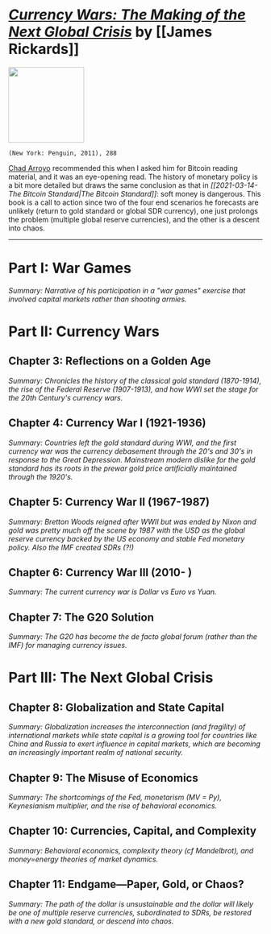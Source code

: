 
# [*Currency Wars: The Making of the Next Global Crisis*](https://www.amazon.com/Currency-Wars-Making-Global-Crisis/dp/1591845564) by [[James Rickards]]

<img src="https://images-na.ssl-images-amazon.com/images/I/51JSyLEs4YL._SX324_BO1,204,203,200_.jpg" width=150>

`(New York: Penguin, 2011), 288`

[Chad Arroyo](https://www.linkedin.com/in/chadarroyo/) recommended this when I asked him for Bitcoin reading material, and it was an eye-opening read. The history of monetary policy is a bit more detailed but draws the same conclusion as that in *[[2021-03-14-The Bitcoin Standard|The Bitcoin Standard]]*: soft money is dangerous. This book is a call to action since two of the four end scenarios he forecasts are unlikely (return to gold standard or global SDR currency), one just prolongs the problem (multiple global reserve currencies), and the other is a descent into chaos.

---

# Part I: War Games

*Summary: Narrative of his participation in a "war games" exercise that involved capital markets rather than shooting armies.*


# Part II: Currency Wars

## Chapter 3: Reflections on a Golden Age
*Summary: Chronicles the history of the classical gold standard (1870-1914), the rise of the Federal Reserve (1907-1913), and how WWI set the stage for the 20th Century's currency wars.*


## Chapter 4: Currency War I (1921-1936)
*Summary: Countries left the gold standard during WWI, and the first currency war was the currency debasement through the 20's and 30's in response to the Great Depression. Mainstream modern dislike for the gold standard has its roots in the prewar gold price artificially maintained through the 1920's.*


## Chapter 5: Currency War II (1967-1987)
*Summary: Bretton Woods reigned after WWII but was ended by Nixon and gold was pretty much off the scene by 1987 with the USD as the global reserve currency backed by the US economy and stable Fed monetary policy. Also the IMF created SDRs (?!)*


## Chapter 6: Currency War III (2010- )
*Summary: The current currency war is Dollar vs Euro vs Yuan.*


## Chapter 7: The G20 Solution
*Summary: The G20 has become the de facto global forum (rather than the IMF) for managing currency issues.*


# Part III: The Next Global Crisis

## Chapter 8: Globalization and State Capital
*Summary: Globalization increases the interconnection (and fragility) of international markets while state capital is a growing tool for countries like China and Russia to exert influence in capital markets, which are becoming an increasingly important realm of national security.*


## Chapter 9: The Misuse of Economics
*Summary: The shortcomings of the Fed, monetarism (MV = Py), Keynesianism multiplier, and the rise of behavioral economics.*


## Chapter 10: Currencies, Capital, and Complexity
*Summary: Behavioral economics, complexity theory (cf Mandelbrot), and money=energy theories of market dynamics.*


## Chapter 11: Endgame—Paper, Gold, or Chaos?
*Summary: The path of the dollar is unsustainable and the dollar will likely be one of multiple reserve currencies, subordinated to SDRs, be restored with a new gold standard, or descend into chaos.*


